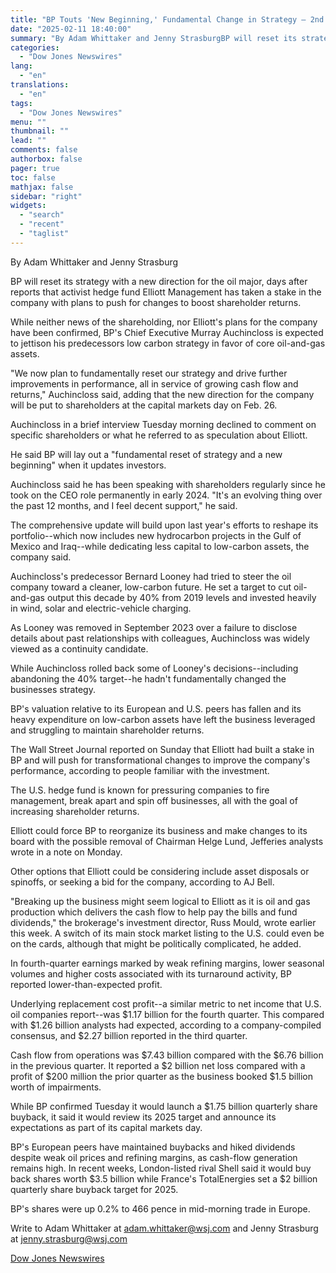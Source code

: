 ```yaml
---
title: "BP Touts 'New Beginning,' Fundamental Change in Strategy — 2nd Update"
date: "2025-02-11 18:40:00"
summary: "By Adam Whittaker and Jenny StrasburgBP will reset its strategy with a new direction for the oil major, days after reports that activist hedge fund Elliott Management has taken a stake in the company with plans to push for changes to boost shareholder returns.While neither news of the shareholding, nor..."
categories:
  - "Dow Jones Newswires"
lang:
  - "en"
translations:
  - "en"
tags:
  - "Dow Jones Newswires"
menu: ""
thumbnail: ""
lead: ""
comments: false
authorbox: false
pager: true
toc: false
mathjax: false
sidebar: "right"
widgets:
  - "search"
  - "recent"
  - "taglist"
---
```


By Adam Whittaker and Jenny Strasburg

BP will reset its strategy with a new direction for the oil major, days after reports that activist hedge fund Elliott Management has taken a stake in the company with plans to push for changes to boost shareholder returns.

While neither news of the shareholding, nor Elliott's plans for the company have been confirmed, BP's Chief Executive Murray Auchincloss is expected to jettison his predecessors low carbon strategy in favor of core oil-and-gas assets.

"We now plan to fundamentally reset our strategy and drive further improvements in performance, all in service of growing cash flow and returns," Auchincloss said, adding that the new direction for the company will be put to shareholders at the capital markets day on Feb. 26.

Auchincloss in a brief interview Tuesday morning declined to comment on specific shareholders or what he referred to as speculation about Elliott.

He said BP will lay out a "fundamental reset of strategy and a new beginning" when it updates investors.

Auchincloss said he has been speaking with shareholders regularly since he took on the CEO role permanently in early 2024. "It's an evolving thing over the past 12 months, and I feel decent support," he said.

The comprehensive update will build upon last year's efforts to reshape its portfolio--which now includes new hydrocarbon projects in the Gulf of Mexico and Iraq--while dedicating less capital to low-carbon assets, the company said.

Auchincloss's predecessor Bernard Looney had tried to steer the oil company toward a cleaner, low-carbon future. He set a target to cut oil-and-gas output this decade by 40% from 2019 levels and invested heavily in wind, solar and electric-vehicle charging.

As Looney was removed in September 2023 over a failure to disclose details about past relationships with colleagues, Auchincloss was widely viewed as a continuity candidate.

While Auchincloss rolled back some of Looney's decisions--including abandoning the 40% target--he hadn't fundamentally changed the businesses strategy.

BP's valuation relative to its European and U.S. peers has fallen and its heavy expenditure on low-carbon assets have left the business leveraged and struggling to maintain shareholder returns.

The Wall Street Journal reported on Sunday that Elliott had built a stake in BP and will push for transformational changes to improve the company's performance, according to people familiar with the investment.

The U.S. hedge fund is known for pressuring companies to fire management, break apart and spin off businesses, all with the goal of increasing shareholder returns.

Elliott could force BP to reorganize its business and make changes to its board with the possible removal of Chairman Helge Lund, Jefferies analysts wrote in a note on Monday.

Other options that Elliott could be considering include asset disposals or spinoffs, or seeking a bid for the company, according to AJ Bell.

"Breaking up the business might seem logical to Elliott as it is oil and gas production which delivers the cash flow to help pay the bills and fund dividends," the brokerage's investment director, Russ Mould, wrote earlier this week. A switch of its main stock market listing to the U.S. could even be on the cards, although that might be politically complicated, he added.

In fourth-quarter earnings marked by weak refining margins, lower seasonal volumes and higher costs associated with its turnaround activity, BP reported lower-than-expected profit.

Underlying replacement cost profit--a similar metric to net income that U.S. oil companies report--was $1.17 billion for the fourth quarter. This compared with $1.26 billion analysts had expected, according to a company-compiled consensus, and $2.27 billion reported in the third quarter.

Cash flow from operations was $7.43 billion compared with the $6.76 billion in the previous quarter. It reported a $2 billion net loss compared with a profit of $200 million the prior quarter as the business booked $1.5 billion worth of impairments.

While BP confirmed Tuesday it would launch a $1.75 billion quarterly share buyback, it said it would review its 2025 target and announce its expectations as part of its capital markets day.

BP's European peers have maintained buybacks and hiked dividends despite weak oil prices and refining margins, as cash-flow generation remains high. In recent weeks, London-listed rival Shell said it would buy back shares worth $3.5 billion while France's TotalEnergies set a $2 billion quarterly share buyback target for 2025.

BP's shares were up 0.2% to 466 pence in mid-morning trade in Europe.

Write to Adam Whittaker at adam.whittaker@wsj.com and Jenny Strasburg at jenny.strasburg@wsj.com

[Dow Jones Newswires](https://www.tradingview.com/news/DJN_DN20250211002524:0/)
